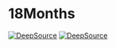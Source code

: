 # 18Months

[![DeepSource](https://app.deepsource.com/gh/devries48/18Months.svg/?label=active+issues&show_trend=true&token=lMmlkKQa1_PwjhmSCE-H1HJX)](https://app.deepsource.com/gh/devries48/18Months/)
[![DeepSource](https://app.deepsource.com/gh/devries48/18Months.svg/?label=resolved+issues&show_trend=true&token=lMmlkKQa1_PwjhmSCE-H1HJX)](https://app.deepsource.com/gh/devries48/18Months/)
